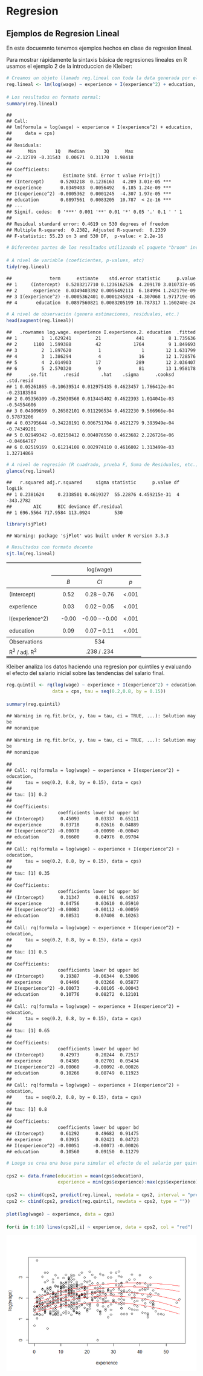 Regresion
================

Ejemplos de Regresion Lineal
----------------------------

En este docuemnto tenemos ejemplos hechos en clase de regresion lineal.

Para mostrar rápidamente la sintaxis básica de regresiones lineales en R usamos el ejemplo 2 de la introduccion de Kleiber:

``` r
# Creamos un objeto llamado reg.lineal con toda la data generada por el cálculo
reg.lineal <- lm(log(wage) ~ experience + I(experience^2) + education, data = cps)

# Los resultados en formato normal:
summary(reg.lineal)
```

    ## 
    ## Call:
    ## lm(formula = log(wage) ~ experience + I(experience^2) + education, 
    ##     data = cps)
    ## 
    ## Residuals:
    ##      Min       1Q   Median       3Q      Max 
    ## -2.12709 -0.31543  0.00671  0.31170  1.98418 
    ## 
    ## Coefficients:
    ##                   Estimate Std. Error t value Pr(>|t|)    
    ## (Intercept)      0.5203218  0.1236163   4.209 3.01e-05 ***
    ## experience       0.0349403  0.0056492   6.185 1.24e-09 ***
    ## I(experience^2) -0.0005362  0.0001245  -4.307 1.97e-05 ***
    ## education        0.0897561  0.0083205  10.787  < 2e-16 ***
    ## ---
    ## Signif. codes:  0 '***' 0.001 '**' 0.01 '*' 0.05 '.' 0.1 ' ' 1
    ## 
    ## Residual standard error: 0.4619 on 530 degrees of freedom
    ## Multiple R-squared:  0.2382, Adjusted R-squared:  0.2339 
    ## F-statistic: 55.23 on 3 and 530 DF,  p-value: < 2.2e-16

``` r
# Diferentes partes de los resultados utilizando el paquete "broom" incluido en tidyverse

# A nivel de variable (coeficientes, p-values, etc)
tidy(reg.lineal)
```

    ##              term      estimate    std.error statistic      p.value
    ## 1     (Intercept)  0.5203217710 0.1236162526  4.209170 3.010737e-05
    ## 2      experience  0.0349403392 0.0056492113  6.184994 1.242179e-09
    ## 3 I(experience^2) -0.0005362401 0.0001245024 -4.307068 1.971719e-05
    ## 4       education  0.0897560821 0.0083205199 10.787317 1.160240e-24

``` r
# A nivel de observación (genera estimaciones, residuales, etc.)
head(augment(reg.lineal))
```

    ##   .rownames log.wage. experience I.experience.2. education  .fitted
    ## 1         1  1.629241         21             441         8 1.735636
    ## 2      1100  1.599388         42            1764         9 1.849693
    ## 3         2  1.897620          1               1        12 1.631799
    ## 4         3  1.386294          4              16        12 1.728576
    ## 5         4  2.014903         17             289        12 2.036407
    ## 6         5  2.570320          9              81        13 1.958178
    ##      .se.fit      .resid        .hat    .sigma      .cooksd  .std.resid
    ## 1 0.05261865 -0.10639514 0.012975435 0.4623457 1.766412e-04 -0.23183504
    ## 2 0.05356309 -0.25030568 0.013445402 0.4622393 1.014041e-03 -0.54554606
    ## 3 0.04909659  0.26582101 0.011296534 0.4622230 9.566966e-04  0.57873206
    ## 4 0.03795644 -0.34228191 0.006751704 0.4621279 9.393949e-04 -0.74349201
    ## 5 0.02949342 -0.02150412 0.004076550 0.4623682 2.226726e-06 -0.04664767
    ## 6 0.02519169  0.61214108 0.002974110 0.4616002 1.313499e-03  1.32714869

``` r
# A nivel de regresión (R cuadrado, prueba F, Suma de Residuales, etc.)
glance(reg.lineal)
```

    ##   r.squared adj.r.squared     sigma statistic      p.value df    logLik
    ## 1 0.2381624     0.2338501 0.4619327  55.22876 4.459215e-31  4 -343.2782
    ##        AIC      BIC deviance df.residual
    ## 1 696.5564 717.9584 113.0924         530

``` r
library(sjPlot)
```

    ## Warning: package 'sjPlot' was built under R version 3.3.3

``` r
# Resultados con formato decente
sjt.lm(reg.lineal)
```

<table style="border-collapse:collapse; border:none;border-bottom:double;">
<td style="padding:0.2cm; border-top:double;">
 
</td>
<td style="border-bottom:1px solid; padding-left:0.5em; padding-right:0.5em; border-top:double;">
 
</td>
<td style="padding:0.2cm; text-align:center; border-bottom:1px solid; border-top:double;" colspan="3">
log(wage)
</td>
</tr>
<tr>
<td style="padding:0.2cm; font-style:italic;">
 
</td>
<td style="padding-left:0.5em; padding-right:0.5em; font-style:italic;">
 
</td>
<td style="padding:0.2cm; text-align:center; font-style:italic; ">
B
</td>
<td style="padding:0.2cm; text-align:center; font-style:italic; ">
CI
</td>
<td style="padding:0.2cm; text-align:center; font-style:italic; ">
p
</td>
</tr>
<tr>
<td style="padding:0.2cm; border-top:1px solid; text-align:left;">
(Intercept)
</td>
<td style="padding-left:0.5em; padding-right:0.5em; border-top:1px solid; ">
 
</td>
<td style="padding:0.2cm; text-align:center; border-top:1px solid; ">
0.52
</td>
<td style="padding:0.2cm; text-align:center; border-top:1px solid; ">
0.28 – 0.76
</td>
<td style="padding:0.2cm; text-align:center; border-top:1px solid; ">
&lt;.001
</td>
</tr>
<tr>
<td style="padding:0.2cm; text-align:left;">
experience
</td>
<td style="padding-left:0.5em; padding-right:0.5em;">
 
</td>
<td style="padding:0.2cm; text-align:center; ">
0.03
</td>
<td style="padding:0.2cm; text-align:center; ">
0.02 – 0.05
</td>
<td style="padding:0.2cm; text-align:center; ">
&lt;.001
</td>
</tr>
<tr>
<td style="padding:0.2cm; text-align:left;">
I(experience^2)
</td>
<td style="padding-left:0.5em; padding-right:0.5em;">
 
</td>
<td style="padding:0.2cm; text-align:center; ">
-0.00
</td>
<td style="padding:0.2cm; text-align:center; ">
-0.00 – -0.00
</td>
<td style="padding:0.2cm; text-align:center; ">
&lt;.001
</td>
</tr>
<tr>
<td style="padding:0.2cm; text-align:left;">
education
</td>
<td style="padding-left:0.5em; padding-right:0.5em;">
 
</td>
<td style="padding:0.2cm; text-align:center; ">
0.09
</td>
<td style="padding:0.2cm; text-align:center; ">
0.07 – 0.11
</td>
<td style="padding:0.2cm; text-align:center; ">
&lt;.001
</td>
</tr>
<tr>
<td style="padding:0.2cm; padding-top:0.1cm; padding-bottom:0.1cm; text-align:left; border-top:1px solid;">
Observations
</td>
<td style="padding-left:0.5em; padding-right:0.5em; border-top:1px solid;">
 
</td>
<td style="padding:0.2cm; padding-top:0.1cm; padding-bottom:0.1cm; text-align:center; border-top:1px solid;" colspan="3">
534
</td>
</tr>
<tr>
<td style="padding:0.2cm; text-align:left; padding-top:0.1cm; padding-bottom:0.1cm;">
R<sup>2</sup> / adj. R<sup>2</sup>
</td>
<td style="padding-left:0.5em; padding-right:0.5em;">
 
</td>
<td style="padding:0.2cm; text-align:center; padding-top:0.1cm; padding-bottom:0.1cm;" colspan="3">
.238 / .234
</td>
</tr>
</table>
Kleiber analiza los datos haciendo una regresion por quintiles y evaluando el efecto del salario inicial sobre las tendencias del salario final.

``` r
reg.quintil <- rq(log(wage) ~ experience + I(experience^2) + education,
                 data = cps, tau = seq(0.2,0.8, by = 0.15))

summary(reg.quintil)
```

    ## Warning in rq.fit.br(x, y, tau = tau, ci = TRUE, ...): Solution may be
    ## nonunique

    ## Warning in rq.fit.br(x, y, tau = tau, ci = TRUE, ...): Solution may be
    ## nonunique

    ## 
    ## Call: rq(formula = log(wage) ~ experience + I(experience^2) + education, 
    ##     tau = seq(0.2, 0.8, by = 0.15), data = cps)
    ## 
    ## tau: [1] 0.2
    ## 
    ## Coefficients:
    ##                 coefficients lower bd upper bd
    ## (Intercept)      0.45093      0.03337  0.65111
    ## experience       0.03718      0.02616  0.04889
    ## I(experience^2) -0.00070     -0.00090 -0.00049
    ## education        0.06600      0.04976  0.09704
    ## 
    ## Call: rq(formula = log(wage) ~ experience + I(experience^2) + education, 
    ##     tau = seq(0.2, 0.8, by = 0.15), data = cps)
    ## 
    ## tau: [1] 0.35
    ## 
    ## Coefficients:
    ##                 coefficients lower bd upper bd
    ## (Intercept)      0.31347      0.08176  0.44357
    ## experience       0.04756      0.03610  0.05910
    ## I(experience^2) -0.00083     -0.00112 -0.00059
    ## education        0.08531      0.07408  0.10263
    ## 
    ## Call: rq(formula = log(wage) ~ experience + I(experience^2) + education, 
    ##     tau = seq(0.2, 0.8, by = 0.15), data = cps)
    ## 
    ## tau: [1] 0.5
    ## 
    ## Coefficients:
    ##                 coefficients lower bd upper bd
    ## (Intercept)      0.19387     -0.06344  0.53006
    ## experience       0.04496      0.03266  0.05877
    ## I(experience^2) -0.00073     -0.00105 -0.00043
    ## education        0.10776      0.08272  0.12101
    ## 
    ## Call: rq(formula = log(wage) ~ experience + I(experience^2) + education, 
    ##     tau = seq(0.2, 0.8, by = 0.15), data = cps)
    ## 
    ## tau: [1] 0.65
    ## 
    ## Coefficients:
    ##                 coefficients lower bd upper bd
    ## (Intercept)      0.42973      0.20244  0.72517
    ## experience       0.04305      0.02701  0.05434
    ## I(experience^2) -0.00060     -0.00092 -0.00026
    ## education        0.10266      0.08749  0.11923
    ## 
    ## Call: rq(formula = log(wage) ~ experience + I(experience^2) + education, 
    ##     tau = seq(0.2, 0.8, by = 0.15), data = cps)
    ## 
    ## tau: [1] 0.8
    ## 
    ## Coefficients:
    ##                 coefficients lower bd upper bd
    ## (Intercept)      0.61292      0.49682  0.91475
    ## experience       0.03915      0.02421  0.04723
    ## I(experience^2) -0.00051     -0.00073 -0.00026
    ## education        0.10560      0.09150  0.11279

``` r
# Luego se crea una base para simular el efecto de el salario por quintil. Se mantiene la educación constante y se recorre todos los niveles de experiencia

cps2 <- data.frame(education = mean(cps$education), 
                   experience = min(cps$experience):max(cps$experience))

cps2 <- cbind(cps2, predict(reg.lineal, newdata = cps2, interval = "prediction"))
cps2 <- cbind(cps2, predict(reg.quintil, newdata = cps2, type = ""))

plot(log(wage) ~ experience, data = cps)

for(i in 6:10) lines(cps2[,i] ~ experience, data = cps2, col = "red")
```

![](Regresion_files/figure-markdown_github/unnamed-chunk-3-1.png)
